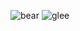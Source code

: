 ![bear](https://github.com/user-attachments/assets/4a11eb7f-fceb-467d-ac03-d5540fa65852) ![glee](https://github.com/user-attachments/assets/fc51c24e-fa27-4d5f-8eb2-923bf4235877)
